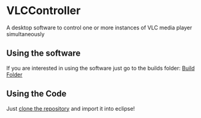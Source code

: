 # VLCController
A desktop software to control one or more instances of VLC media player simultaneously

## Using the software

If you are interested in using the software just go to the builds folder:
[Build Folder](builds/)

## Using the Code

Just [clone the repository](https://youtu.be/ptK9-CNms98) and import it into eclipse!